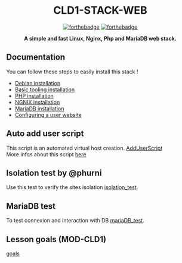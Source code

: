 <div align="center">

# CLD1-STACK-WEB

  [![forthebadge](http://forthebadge.com/images/badges/built-with-love.svg)](http://forthebadge.com)
  [![forthebadge](http://forthebadge.com/images/badges/winter-is-coming.svg)](http://forthebadge.com)

**A simple and fast Linux, Nginx, Php and MariaDB web stack.**

</div>

## Documentation
You can follow these steps to easily install this stack !
- [Debian installation](debian.md)
- [Basic tooling installation](basetools.md)
- [PHP installation](php.md)
- [NGNIX installation](Nginx.md)
- [MariaDB installation](mariaDB.md)
- [Configuring a user website](users.md)

## Auto add user script
This script is an automated virtual host creation. [AddUserScript](addUser.sh)  
More infos about this script [here](users.md)

## Isolation test by **@phurni**
Use this test to verify the sites isolation [isolation_test](isolation_test.php).

## MariaDB test
To test connexion and interaction with DB [mariaDB_test](maraiaDB_test.php).

## Lesson goals (MOD-CLD1)
[goals](sharedhosting.md)
